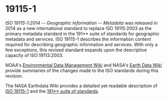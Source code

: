 # 19115-1

*ISO 19115-1:2014 -- Geographic Information -- Metadata* was released in 2014 as a new international standard to replace ISO 19115:2003 as the primary metadata standard in the 191** suite of standards for geographic metadata and services. ISO 19115-1 describes the information content required for describing geographic information and services. With only a few exceptions, this revised standard expands upon the descriptive capacity of ISO:19113:2003.

NOAA's [Environmental Data Management Wiki](https://geo-ide.noaa.gov/wiki/index.php?title==ISO_19115-1_New_Capabilities) and NASA's [Earth Data Wiki](https://wiki.earthdata.nasa.gov/display/NASAISO/ISO+19115-1+New+Capabilities) provide summaries of the changes made to the ISO standards during this revision.

The NASA Earthdata Wiki provides a detailed yet readable description of [ISO 19115-1](https://wiki.earthdata.nasa.gov/display/NASAISO/ISO+19115-1) and the [191** suite of standards](https://wiki.earthdata.nasa.gov/display/NASAISO/ISO+191**+Metadata+Family).



